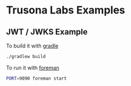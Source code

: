 # Trusona Labs Examples

## JWT / JWKS Example

To build it with [gradle](https://gradle.org)

```bash
./gradlew build
```

To run it with [foreman](https://github.com/ddollar/foreman)

```bash
PORT=9090 foreman start
```


